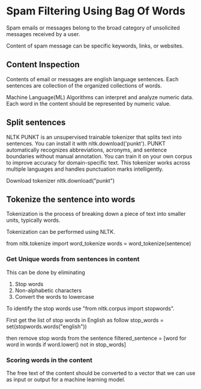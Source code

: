 # Spam Filtering Using Bag Of Words
Spam emails or messages belong to the broad category of unsolicited messages received by a user.

Content of spam message can be specific keywords, links, or websites.

## Content Inspection
Contents of email or messages are english language sentences. Each sentences are collection of the organized collections of words.

Machine Language(ML) Algorithms can interpret and analyze numeric data. Each word in the content should be represented by numeric value.

## Split sentences
NLTK PUNKT is an unsupervised trainable tokenizer that splits text into sentences. You can install it with nltk.download('punkt'). PUNKT automatically recognizes abbreviations, acronyms, and sentence boundaries without manual annotation. You can train it on your own corpus to improve accuracy for domain-specific text. This tokenizer works across multiple languages and handles punctuation marks intelligently.

Download tokenizer
nltk.download("punkt")

## Tokenize the sentence into words
Tokenization is the process of breaking down a piece of text into smaller units, typically words.

Tokenization can be performed using NLTK.

from nltk.tokenize import word_tokenize
words = word_tokenize(sentence)

### Get Unique words from sentences in content
This can be done by eliminating
1. Stop words
2. Non-alphabetic characters
3. Convert the words to lowercase

To identify the stop words use "from nltk.corpus import stopwords".

First get the list of stop words in English as follow
stop_words = set(stopwords.words("english"))

then remove stop words from the sentence
filtered_sentence = [word for word in words if word.lower() not in stop_words]

### Scoring words in the content
The free text of the content should be converted to a vector that we can use as input or output for a machine learning model.


